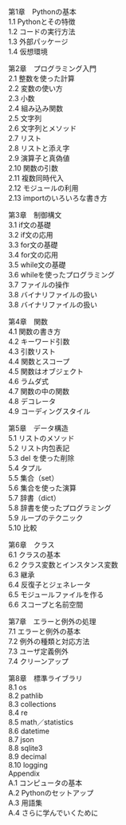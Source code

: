 第1章　Pythonの基本  
1.1 Pythonとその特徴  
1.2 コードの実行方法  
1.3 外部パッケージ  
1.4 仮想環境  

第2章　プログラミング入門  
2.1 整数を使った計算  
2.2 変数の使い方  
2.3 小数  
2.4 組み込み関数  
2.5 文字列  
2.6 文字列とメソッド  
2.7 リスト  
2.8 リストと添え字  
2.9 演算子と真偽値  
2.10 関数の引数  
2.11 複数同時代入  
2.12 モジュールの利用  
2.13 importのいろいろな書き方  

第3章　制御構文  
3.1 if文の基礎  
3.2 if文の応用  
3.3 for文の基礎  
3.4 for文の応用  
3.5 while文の基礎  
3.6 whileを使ったプログラミング  
3.7 ファイルの操作  
3.8 バイナリファイルの扱い  
3.8 バイナリファイルの扱い  

第4章　関数  
4.1 関数の書き方  
4.2 キーワード引数  
4.3 引数リスト  
4.4 関数とスコープ  
4.5 関数はオブジェクト  
4.6 ラムダ式  
4.7 関数の中の関数  
4.8 デコレータ  
4.9 コーディングスタイル  

第5章　データ構造  
5.1 リストのメソッド  
5.2 リスト内包表記  
5.3 del を使った削除  
5.4 タプル  
5.5 集合（set）  
5.6 集合を使った演算  
5.7 辞書（dict）  
5.8 辞書を使ったプログラミング  
5.9 ループのテクニック  
5.10 比較  

第6章　クラス  
6.1 クラスの基本  
6.2 クラス変数とインスタンス変数  
6.3 継承  
6.4 反復子とジェネレータ  
6.5 モジュールファイルを作る  
6.6 スコープと名前空間  

第7章　エラーと例外の処理  
7.1 エラーと例外の基本  
7.2 例外の種類と対応方法  
7.3 ユーザ定義例外  
7.4 クリーンアップ  

第8章　標準ライブラリ  
8.1 os  
8.2 pathlib  
8.3 collections  
8.4 re  
8.5 math／statistics  
8.6 datetime  
8.7 json  
8.8 sqlite3  
8.9 decimal  
8.10 logging  
Appendix  
A.1 コンピュータの基本  
A.2 Pythonのセットアップ  
A.3 用語集  
A.4 さらに学んでいくために  
